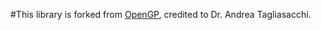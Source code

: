 #This library is forked from [OpenGP](https://github.com/OpenGP/OpenGP/tree/master/src/OpenGP), credited to Dr. Andrea Tagliasacchi.
